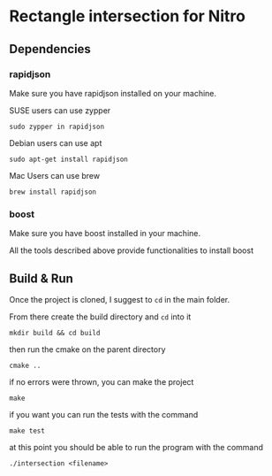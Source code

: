 # Rectangle intersection for Nitro
## Dependencies
### rapidjson
Make sure you have rapidjson installed on your machine.

SUSE users can use zypper
```
sudo zypper in rapidjson
```
Debian users can use apt
```
sudo apt-get install rapidjson
```
Mac Users can use brew
```
brew install rapidjson
```
### boost
Make sure you have boost installed in your machine.

All the tools described above provide functionalities to install boost
## Build & Run
Once the project is cloned, I suggest to `cd` in the main folder. 

From there create the build directory and `cd` into it
```
mkdir build && cd build
```
then run the cmake on the parent directory
```
cmake ..
```
if no errors were thrown, you can make the project
```
make
```

if you want you can run the tests with the command
```
make test
```

at this point you should be able to run the program with the command
```
./intersection <filename>
```
